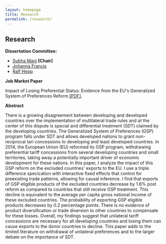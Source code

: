 ```yaml
---
layout: homepage
title: Research
permalink: /research/
---
```


## Research
**Dissertation Committee:**
- [Subha Mani](https://faculty.fordham.edu/smani/smani/Welcome.html) **[Chair]**
- [Johanna Francis](https://sites.google.com/site/johannafrancis/)
- [Ralf Hepp](https://faculty.fordham.edu/hepp/?_ga=2.168023333.563763566.1597951675-1262368961.1576098735)

**Job Market Paper**

Impact of Losing Preferential Status: Evidence from the EU's Generalized System of Preferences Reform 
[[PDF]](/assets/jmp/Pradhan_Mitali_Paper.pdf).


**Abstract**

There is a growing disagreement between developing and developed countries over the implementation
of multilateral trade rules and at the center of this dispute is special and differential treatment (SDT) 
claimed by the developing countries. The Generalized System of Preferences (GSP) program 
falls under SDT and allows developed nations to grant non-reciprocal tari concessions to developing and 
least developed countries. In 2014, the European Union (EU) reformed its GSP program, 
withdrawing preferential tariff concessions from several developing countries and small territories, 
taking away a potentially important driver of economic development for these nations. In this paper, 
I analyze the impact of this GSP reform on the excluded countries' exports to the EU. 
I use a triple difference specication with interactive fixed effects that control for preexisting trade patterns, 
allowing for causal inference. I find that exports of GSP eligible products of the excluded countries
decrease by 1.6% post reform as compared to countries that still receive GSP treatment.
This decline is equivalent to the average per capita gross national income of these excluded
countries. The probability of exporting GSP eligible products decreases by 0.2 percentage
points. There is no evidence of product diversification or trade diversion to other countries
to compensate for these losses. Overall, my findings suggest that unilateral tariff concessions
are necessary for all developing countries and losing them can cause exports to the donor
countries to decline. This paper adds to the limited literature on withdrawal of unilateral
preferences and to the larger debate on the importance of SDT.
 




